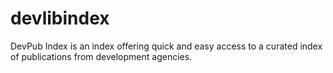 # devlibindex
DevPub Index is an index offering quick and easy access to a curated index of publications from development agencies.
